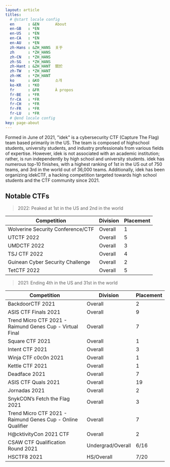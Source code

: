 ```yaml
---
layout: article
titles:
  # @start locale config
  en      : &EN       About
  en-GB   : *EN
  en-US   : *EN
  en-CA   : *EN
  en-AU   : *EN
  zh-Hans : &ZH_HANS  关于
  zh      : *ZH_HANS
  zh-CN   : *ZH_HANS
  zh-SG   : *ZH_HANS
  zh-Hant : &ZH_HANT  關於
  zh-TW   : *ZH_HANT
  zh-HK   : *ZH_HANT
  ko      : &KO       소개
  ko-KR   : *KO
  fr      : &FR       À propos
  fr-BE   : *FR
  fr-CA   : *FR
  fr-CH   : *FR
  fr-FR   : *FR
  fr-LU   : *FR
  # @end locale config
key: page-about
---
```


Formed in June of 2021, "idek" is a cybersecurity CTF (Capture The Flag) team based primarily in the US. The team is composed of highschool students, university students, and industry professionals from various fields of expertise. However, idek is not associated with an academic institution; rather, is run independently by high school and university students. idek has numerous top-10 finishes, with a highest ranking of 1st in the US out of 750 teams, and 3rd in the world out of 36,000 teams. Additionally, idek has been organizing idekCTF, a hacking competition targeted towards high school students and the CTF community since 2021.

## Notable CTFs
> 2022: Peaked at 1st in the US and 2nd in the world

|Competition|Division|Placement|
|---|---|---|
|Wolverine Security Conference/CTF|Overall|1|
|UTCTF 2022|Overall|5|
|UMDCTF 2022|Overall|3|
|TSJ CTF 2022|Overall|4|
|Guinean Cyber Security Challenge|Overall|2|
|TetCTF 2022|Overall|5|

> 2021: Ending 4th in the US and 31st in the world

|Competition|Division|Placement|
|---|---|---|
|BackdoorCTF 2021|Overall|2|
|ASIS CTF Finals 2021|Overall|9|
|Trend Micro CTF 2021 - Raimund Genes Cup - Virtual Final|Overall|7|
|Square CTF 2021|Overall|1|
|Intent CTF 2021|Overall|3|
|Winja CTF c0c0n 2021|Overall|1|
|Kettle CTF 2021|Overall|1|
|Deadface 2021|Overall|7|
|ASIS CTF Quals 2021|Overall|19|
|Jornadas 2021|Overall|2|
|SnykCON’s Fetch the Flag 2021|Overall|3|
|Trend Micro CTF 2021 - Raimund Genes Cup - Online Qualifier|Overall|7|
|H@cktivityCon 2021 CTF|Overall|2|
|CSAW CTF Qualification Round 2021|Undergrad/Overall|6/16|
|HSCTF8 2021|HS/Overall|7/20|
